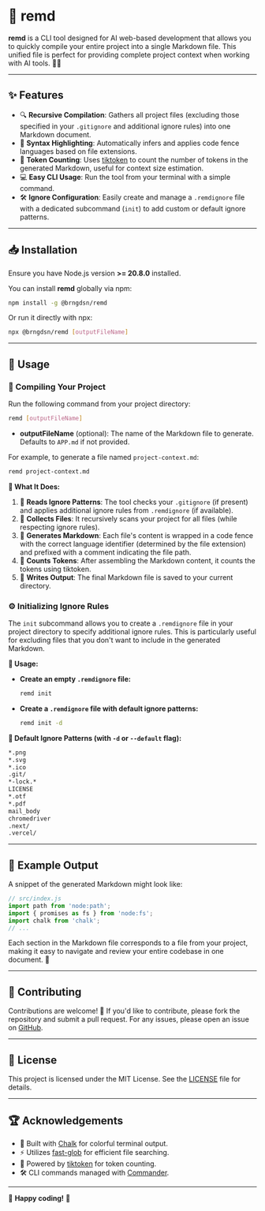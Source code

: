 # 🚀 remd

**remd** is a CLI tool designed for AI web-based development that allows you to quickly compile your entire project into a single Markdown file. This unified file is perfect for providing complete project context when working with AI tools. 🧠📄

---

## ✨ Features

- 🔍 **Recursive Compilation**: Gathers all project files (excluding those specified in your `.gitignore` and additional ignore rules) into one Markdown document.
- 🎨 **Syntax Highlighting**: Automatically infers and applies code fence languages based on file extensions.
- 🔢 **Token Counting**: Uses [tiktoken](https://www.npmjs.com/package/tiktoken) to count the number of tokens in the generated Markdown, useful for context size estimation.
- 💻 **Easy CLI Usage**: Run the tool from your terminal with a simple command.
- 🛠️ **Ignore Configuration**: Easily create and manage a `.remdignore` file with a dedicated subcommand (`init`) to add custom or default ignore patterns.

---

## 📥 Installation

Ensure you have Node.js version **>= 20.8.0** installed.

You can install **remd** globally via npm:

```bash
npm install -g @brngdsn/remd
```

Or run it directly with npx:

```bash
npx @brngdsn/remd [outputFileName]
```

---

## 🚀 Usage

### 📌 Compiling Your Project

Run the following command from your project directory:

```bash
remd [outputFileName]
```

- **outputFileName** (optional): The name of the Markdown file to generate. Defaults to `APP.md` if not provided.

For example, to generate a file named `project-context.md`:

```bash
remd project-context.md
```

**🔧 What It Does:**

1. 📜 **Reads Ignore Patterns**: The tool checks your `.gitignore` (if present) and applies additional ignore rules from `.remdignore` (if available).
2. 📂 **Collects Files**: It recursively scans your project for all files (while respecting ignore rules).
3. 📝 **Generates Markdown**: Each file's content is wrapped in a code fence with the correct language identifier (determined by the file extension) and prefixed with a comment indicating the file path.
4. 🔢 **Counts Tokens**: After assembling the Markdown content, it counts the tokens using tiktoken.
5. 💾 **Writes Output**: The final Markdown file is saved to your current directory.

### ⚙️ Initializing Ignore Rules

The `init` subcommand allows you to create a `.remdignore` file in your project directory to specify additional ignore rules. This is particularly useful for excluding files that you don't want to include in the generated Markdown.

**📌 Usage:**

- **Create an empty `.remdignore` file:**  

  ```bash
  remd init
  ```

- **Create a `.remdignore` file with default ignore patterns:**  

  ```bash
  remd init -d
  ```

**📜 Default Ignore Patterns (with `-d` or `--default` flag):**  

```txt
*.png
*.svg
*.ico
.git/
*-lock.*
LICENSE
*.otf
*.pdf
mail_body
chromedriver
.next/
.vercel/
```

---

## 📌 Example Output

A snippet of the generated Markdown might look like:

```js
// src/index.js
import path from 'node:path';
import { promises as fs } from 'node:fs';
import chalk from 'chalk';
// ...
```

Each section in the Markdown file corresponds to a file from your project, making it easy to navigate and review your entire codebase in one document. 📖

---

## 🤝 Contributing

Contributions are welcome! 🎉 If you'd like to contribute, please fork the repository and submit a pull request. For any issues, please open an issue on [GitHub](https://github.com/brngdsn/remd/issues).  

---

## 📜 License

This project is licensed under the MIT License. See the [LICENSE](LICENSE) file for details.

---

## 🏆 Acknowledgements

- 🎨 Built with [Chalk](https://www.npmjs.com/package/chalk) for colorful terminal output.
- ⚡ Utilizes [fast-glob](https://www.npmjs.com/package/fast-glob) for efficient file searching.
- 🔢 Powered by [tiktoken](https://www.npmjs.com/package/tiktoken) for token counting.
- 🛠️ CLI commands managed with [Commander](https://www.npmjs.com/package/commander).

---

🎉 **Happy coding!** 🚀  

